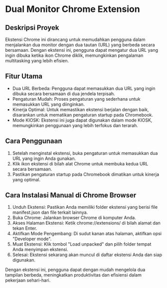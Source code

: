 # Dual Monitor Chrome Extension
## Deskripsi Proyek
Ekstensi Chrome ini dirancang untuk memudahkan pengguna dalam menjalankan dua monitor dengan dua tautan (URL) yang berbeda secara bersamaan. Dengan ekstensi ini, pengguna dapat mengatur dua URL yang ingin dibuka ketika ikon Chrome diklik, memungkinkan pengalaman multitasking yang lebih efisien.

## Fitur Utama
- Dua URL Berbeda: Pengguna dapat memasukkan dua URL yang ingin dibuka secara bersamaan di dua jendela terpisah.
- Pengaturan Mudah: Proses pengaturan yang sederhana untuk memasukkan URL yang diinginkan.
- Kinerja Optimal: Untuk memastikan ekstensi berjalan dengan baik, disarankan untuk mematikan pengaturan startup pada Chromebook.
- Mode KIOSK: Ekstensi ini juga dapat digunakan dalam mode KIOSK, memungkinkan penggunaan yang lebih terfokus dan terarah.

## Cara Penggunaan
1. Setelah menginstal ekstensi, buka pengaturan untuk memasukkan dua URL yang ingin Anda gunakan.
2. Klik ikon ekstensi di bilah alat Chrome untuk membuka kedua URL secara bersamaan.
3. Pastikan pengaturan startup pada Chromebook dimatikan untuk kinerja yang optimal.

## Cara Instalasi Manual di Chrome Browser
1. Unduh Ekstensi: Pastikan Anda memiliki folder ekstensi yang berisi file manifest.json dan file terkait lainnya.
2. Buka Chrome: Jalankan browser Chrome di komputer Anda.
3. Akses Halaman Ekstensi: Ketik chrome://extensions/ di bilah alamat dan tekan Enter.
4. Aktifkan Mode Pengembang: Di sudut kanan atas halaman, aktifkan opsi "Developer mode".
5. Muat Ekstensi: Klik tombol "Load unpacked" dan pilih folder tempat Anda menyimpan ekstensi.
6. Selesai: Ekstensi sekarang akan muncul di daftar ekstensi Anda dan siap digunakan.

Dengan ekstensi ini, pengguna dapat dengan mudah mengelola dua tampilan berbeda, meningkatkan produktivitas dan efisiensi dalam pekerjaan sehari-hari.